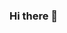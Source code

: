 ### Hi there 👋

<!--
**Fleur26/Fleur26** is a ✨ _special_ ✨ repository because its `README.md` (this file) appears on your GitHub profile.

Here are some ideas to get you started:

- 🔭 I’m currently working on ...
- 🌱 I’m currently learning ...
- 👯 I’m looking to collaborate on ...
- 🤔 I’m looking for help with ...
- 💬 Ask me about ...
- 📫 How to reach me: ...
- 😄 Pronouns: ...
- ⚡ Fun fact: ...
-->
<!--
Образование. Укажите наличие высшего образования, даже неоконченного
Дополнительное образование. Укажите курсы, участие в хакатонах, воркшопах и других похожих мероприятиях. Можете рассказать о книгах, которые читали. На Хекслете составлен список рекомендованных книг, важных для любых разработчиков
Опыт работы. Указывайте любой опыт, который хотя бы косвенно связан с разработкой. Опыт стоит указывать через достижения — чего удалось добиться на предыдущих проектах. Например, вы автоматизировали какие-то задачи на прошлом рабочем месте, или даже создали сайт для компании
О себе. Расскажите немного о себе, чтобы найти точки соприкосновения с работодателем. Сюда можно добавить информацию, которая не вошла ни в один из блоков, но вам важно об этом сказать. Например, можно рассказать о том, какие новые языки программирования вы изучаете, за какими ресурсами следите, какая методика построения рабочих процессов вам ближе
Ключевые навыки. Не указывайте слова, про которые вы слышали и примерно представляете, но никогда не работали с ними. Если вы пробовали разные языки, то так и напишите «написал пару скриптов на python». Четко разделяйте хорошо знакомые вам вещи, и те, с которыми вы знакомы только поверхностно. Разделяйте навыки на фундаментальные и прикладные
-->

